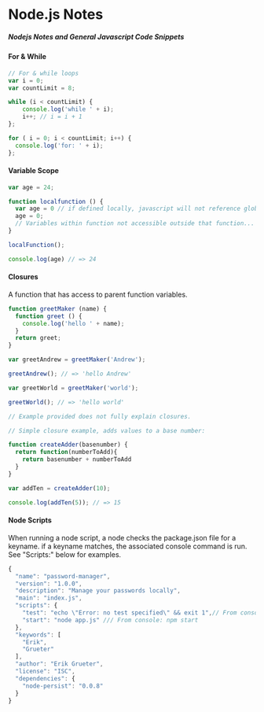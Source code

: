 # Node.js Notes

##### Nodejs Notes and General Javascript Code Snippets


#### For & While
```javascript
// For & while loops
var i = 0;
var countLimit = 8;

while (i < countLimit) {
    console.log('while ' + i);
    i++; // i = i + 1
};

for ( i = 0; i < countLimit; i++) {
  console.log('for: ' + i);
};
```
#### Variable Scope

```Javascript
var age = 24;

function localfunction () {
  var age = 0 // if defined locally, javascript will not reference global variable
  age = 0;
  // Variables within function not accessible outside that function...
}

localFunction();

console.log(age) // => 24

```

#### Closures

A function that has access to parent function variables.

```Javascript
function greetMaker (name) {
  function greet () {
    console.log('hello ' + name);
  }
  return greet;
}

var greetAndrew = greetMaker('Andrew');

greetAndrew(); // => 'hello Andrew'

var greetWorld = greetMaker('world');

greetWorld(); // => 'hello world'

// Example provided does not fully explain closures.

```
```Javascript
// Simple closure example, adds values to a base number:

function createAdder(basenumber) {
  return function(numberToAdd){
    return basenumber + numberToAdd
  }
}

var addTen = createAdder(10);

console.log(addTen(5)); // => 15

```

#### Node Scripts
 When running a node script, a node checks the package.json file for a keyname. if a keyname matches, 
 the associated console command is run. See "Scripts:" below for examples.

```Javascript
{
  "name": "password-manager",
  "version": "1.0.0",
  "description": "Manage your passwords locally",
  "main": "index.js",
  "scripts": {
    "test": "echo \"Error: no test specified\" && exit 1",// From console: npm test
    "start": "node app.js" /// From console: npm start
  },
  "keywords": [
    "Erik",
    "Grueter"
  ],
  "author": "Erik Grueter",
  "license": "ISC",
  "dependencies": {
    "node-persist": "0.0.8"
  }
}
```
